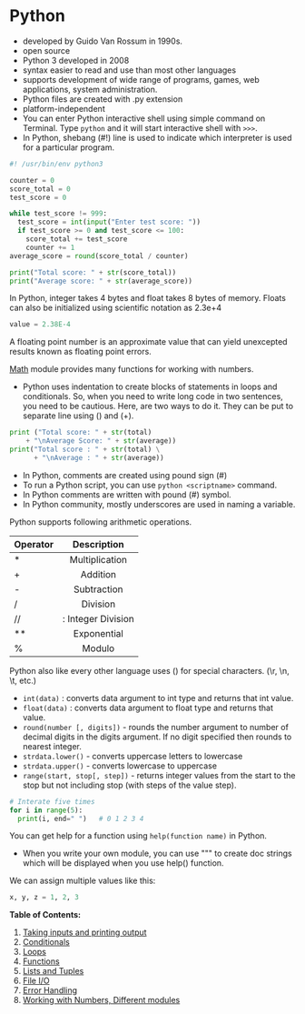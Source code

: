 # Python

- developed by Guido Van Rossum in 1990s.
- open source
- Python 3 developed in 2008
- syntax easier to read and use than most other languages
- supports development of wide range of programs, games, web applications, system administration.
- Python files are created with .py extension
- platform-independent
- You can enter Python interactive shell using simple command on Terminal. Type `python` and it will start interactive shell with `>>>`.
- In Python, shebang (#!) line is used to indicate which interpreter is used for a particular program.

```python
#! /usr/bin/env python3

counter = 0
score_total = 0
test_score = 0

while test_score != 999:
  test_score = int(input("Enter test score: "))
  if test_score >= 0 and test_score <= 100:
    score_total += test_score
    counter += 1
average_score = round(score_total / counter)

print("Total score: " + str(score_total))
print("Average score: " + str(average_score))
```

In Python, integer takes 4 bytes and float takes 8 bytes of memory. Floats can also be initialized using scientific notation as 2.3e+4

```python
value = 2.38E-4
```

A floating point number is an approximate value that can yield unexcepted results known as floating point errors.

[Math](lessons/math.md) module provides many functions for working with numbers.

- Python uses indentation to create blocks of statements in loops and conditionals. So, when you need to write long code in two sentences, you need to be cautious. Here, are two ways to do it. They can be put to separate line using (\) and (+).

```python
print ("Total score: " + str(total)
    + "\nAverage Score: " + str(average))
print("Total score : " + str(total) \
      + "\nAverage : " + str(average))
```

- In Python, comments are created using pound sign (#)
- To run a Python script, you can use `python <scriptname>` command.
- In Python comments are written with pound (#) symbol.
- In Python community, mostly underscores are used in naming a variable.

Python supports following arithmetic operations.


|Operator | Description|
|---------|:----------:|
|* | Multiplication |
|+ | Addition |
|- | Subtraction |
|/ | Division |
|// | : Integer Division |
|** | Exponential |
|% | Modulo |

Python also like every other language uses (\) for special characters. (\r, \n, \t, etc.)

- `int(data)` : converts data argument to int type and returns that int value.
- `float(data)` : converts data argument to float type and returns that value.
- `round(number [, digits])` - rounds the number argument to number of decimal digits in the digits argument. If no digit specified then rounds to nearest integer.
- `strdata.lower()` - converts uppercase letters to lowercase
- `strdata.upper()` - converts lowercase to uppercase
- `range(start, stop[, step])` - returns integer values from the start to the stop but not including stop (with steps of the value step).

```python
# Interate five times
for i in range(5):
  print(i, end=" ")   # 0 1 2 3 4
```

You can get help for a function using `help(function name)` in Python.

- When you write your own module, you can use """ to create doc strings which will be displayed when you use help() function.

We can assign multiple values like this:

```python
x, y, z = 1, 2, 3
```




**Table of Contents:**

1. [Taking inputs and printing output](lessons/io.md)
2. [Conditionals](lessons/conditionals.md)
3. [Loops](lessons/loops.md)
4. [Functions](lessons/functions.md)
5. [Lists and Tuples](lessons/lists.md)
6. [File I/O](lessons/file_io.md)
7. [Error Handling](lessons/error_handling.md)
8. [Working with Numbers, Different modules](lessons/numbers.md)
